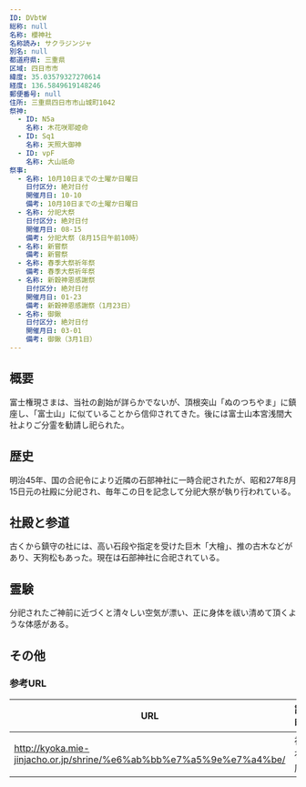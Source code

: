 ```yaml
---
ID: DVbtW
総称: null
名称: 櫻神社
名称読み: サクラジンジャ
別名: null
都道府県: 三重県
区域: 四日市市
緯度: 35.03579327270614
経度: 136.5849619148246
郵便番号: null
住所: 三重県四日市市山城町1042
祭神:
  - ID: N5a
    名称: 木花咲耶姫命
  - ID: Sq1
    名称: 天照大御神
  - ID: vpF
    名称: 大山祇命
祭事:
  - 名称: 10月10日までの土曜か日曜日
    日付区分: 絶対日付
    開催月日: 10-10
    備考: 10月10日までの土曜か日曜日
  - 名称: 分祀大祭
    日付区分: 絶対日付
    開催月日: 08-15
    備考: 分祀大祭（8月15日午前10時）
  - 名称: 新嘗祭
    備考: 新嘗祭
  - 名称: 春季大祭祈年祭
    備考: 春季大祭祈年祭
  - 名称: 新穀神恩感謝祭
    日付区分: 絶対日付
    開催月日: 01-23
    備考: 新穀神恩感謝祭（1月23日）
  - 名称: 御鍬
    日付区分: 絶対日付
    開催月日: 03-01
    備考: 御鍬（3月1日）
---
```


## 概要

富士権現さまは、当社の創始が詳らかでないが、頂根突山「ぬのつちやま」に鎮座し、「富士山」に似ていることから信仰されてきた。後には富士山本宮浅間大社よりご分霊を勧請し祀られた。

## 歴史

明治45年、国の合祀令により近隣の石部神社に一時合祀されたが、昭和27年8月15日元の社殿に分祀され、毎年この日を記念して分祀大祭が執り行われている。

## 社殿と参道

古くから鎮守の社には、高い石段や指定を受けた巨木「大檜」、推の古木などがあり、天狗松もあった。現在は石部神社に合祀されている。

## 霊験

分祀されたご神前に近づくと清々しい空気が漂い、正に身体を祓い清めて頂くような体感がある。

## その他

### 参考URL

| URL                                                                 | 説明   |
| ------------------------------------------------------------------- | ------ |
| http://kyoka.mie-jinjacho.or.jp/shrine/%e6%ab%bb%e7%a5%9e%e7%a4%be/ | 神社庁 |

